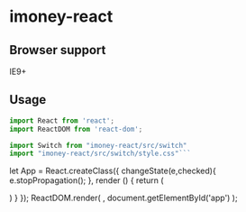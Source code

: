 # imoney-react

## Browser support

IE9+

## Usage

```js
import React from 'react';
import ReactDOM from 'react-dom';

import Switch from "imoney-react/src/switch"
import "imoney-react/src/switch/style.css"```

```

  let App = React.createClass({
      changeState(e,checked){
          e.stopPropagation();
      },
      render () {
          return (
              <div>
                  <Switch onChange={this.changeState} checked={true}/>
              </div>
          )
      }
  });
  ReactDOM.render(
      <App />,
      document.getElementById('app')
  );